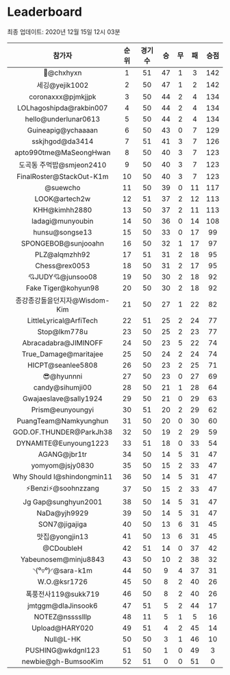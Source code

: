 # Leaderboard
최종 업데이트: 2020년 12월 15일 12시 03분




| 참가자 | 순위 | 경기수 | 승 | 무 | 패 | 승점 |
|:---:|:---:|:---:|:---:|:---:|:---:|:---:|
| 👑@chxhyxn | 1 | 51 | 47 | 1 | 3 | 142 |
| 세깅@yejik1002 | 2 | 50 | 47 | 1 | 2 | 142 |
| coronaxxx@pjmkjjpk | 3 | 50 | 44 | 2 | 4 | 134 |
| LOLhagoshipda@rakbin007 | 4 | 50 | 44 | 2 | 4 | 134 |
| hello@underlunar0613 | 5 | 50 | 44 | 2 | 4 | 134 |
| Guineapig@ychaaaan | 6 | 50 | 43 | 0 | 7 | 129 |
| sskjhgod@da3414 | 7 | 51 | 41 | 3 | 7 | 126 |
| apto990tme@MaSeongHwan | 8 | 50 | 40 | 3 | 7 | 123 |
| 도곡동 주먹밥@smjeon2410 | 9 | 50 | 40 | 3 | 7 | 123 |
| FinalRoster@StackOut-K1m | 10 | 50 | 40 | 3 | 7 | 123 |
| @suewcho | 11 | 50 | 39 | 0 | 11 | 117 |
| LOOK@artech2w | 12 | 51 | 37 | 2 | 12 | 113 |
| KHH@kimhh2880 | 13 | 50 | 37 | 2 | 11 | 113 |
| ladagi@munyoubin | 14 | 50 | 36 | 0 | 14 | 108 |
| hunsu@songse13 | 15 | 50 | 33 | 0 | 17 | 99 |
| SPONGEBOB@sunjooahn | 16 | 50 | 32 | 1 | 17 | 97 |
| PLZ@alqmzhh92 | 17 | 51 | 31 | 2 | 18 | 95 |
| Chess@rex0053 | 18 | 50 | 31 | 2 | 17 | 95 |
| 💘JUDY💘@junsoo08 | 19 | 50 | 30 | 2 | 18 | 92 |
| Fake Tiger@kohyun98 | 20 | 50 | 30 | 2 | 18 | 92 |
| 종강종강돌을던지자@Wisdom-Kim | 21 | 50 | 27 | 1 | 22 | 82 |
| LittleLyrical@ArfiTech | 22 | 51 | 25 | 2 | 24 | 77 |
| Stop@lkm778u | 23 | 50 | 25 | 2 | 23 | 77 |
| Abracadabra@JIMINOFF | 24 | 50 | 23 | 5 | 22 | 74 |
| True_Damage@maritajee | 25 | 50 | 24 | 2 | 24 | 74 |
| HICPT@seanlee5808 | 26 | 50 | 23 | 2 | 25 | 71 |
| 😎@hyunnni | 27 | 50 | 23 | 0 | 27 | 69 |
| candy@sihumji00 | 28 | 50 | 21 | 1 | 28 | 64 |
| Gwajaeslave@sally1924 | 29 | 50 | 21 | 0 | 29 | 63 |
| Prism@eunyoungyi | 30 | 51 | 20 | 2 | 29 | 62 |
| PuangTeam@Namkyunghun | 31 | 50 | 20 | 0 | 30 | 60 |
| GOD.OF.THUNDER@ParkJh38 | 32 | 50 | 19 | 2 | 29 | 59 |
| DYNAMITE@Eunyoung1223 | 33 | 51 | 18 | 0 | 33 | 54 |
| AGANG@jbr1tr | 34 | 50 | 14 | 5 | 31 | 47 |
| yomyom@jsjy0830 | 35 | 50 | 15 | 2 | 33 | 47 |
| Why Should I@shindongmin11 | 36 | 50 | 14 | 5 | 31 | 47 |
| ⚡Benzi⚡@soohnzzang | 37 | 50 | 15 | 2 | 33 | 47 |
| Jg Gap@sunghyun2001 | 38 | 50 | 14 | 5 | 31 | 47 |
| NaDa@yjh9929 | 39 | 50 | 14 | 5 | 31 | 47 |
| SON7@jigajiga | 40 | 50 | 13 | 6 | 31 | 45 |
| 맛집@yongjin13 | 41 | 50 | 13 | 6 | 31 | 45 |
| @CDoubleH | 42 | 51 | 14 | 0 | 37 | 42 |
| Yabeunosem@minju8843 | 43 | 50 | 10 | 2 | 38 | 32 |
| ◝(⁰▿⁰)◜@sara-k1m | 44 | 50 | 9 | 4 | 37 | 31 |
| W.O.@ksr1726 | 45 | 50 | 8 | 2 | 40 | 26 |
| 폭풍전사119@sukk719 | 46 | 50 | 8 | 2 | 40 | 26 |
| jmtggm@dlaJinsook6 | 47 | 51 | 5 | 2 | 44 | 17 |
| NOTEZ@nsssslllp | 48 | 11 | 5 | 1 | 5 | 16 |
| Upload@HARY020 | 49 | 51 | 4 | 2 | 45 | 14 |
| Null@L-HK | 50 | 50 | 3 | 1 | 46 | 10 |
| PUSHING@wkdgnl123 | 51 | 50 | 1 | 0 | 49 | 3 |
| newbie@gh-BumsooKim | 52 | 51 | 0 | 0 | 51 | 0 |
